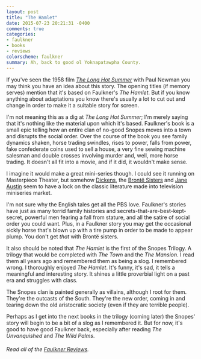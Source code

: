 ```yaml
---
layout: post
title: "The Hamlet"
date: 2015-07-23 20:21:31 -0400
comments: true
categories: 
- faulkner
- books
- reviews
colorscheme: faulkner
summary: Ah, back to good ol Yoknapatawpha County.
---
```



If you've seen the 1958 film [*The Long Hot Summer*](http://www.imdb.com/title/tt0051878/?ref_=nv_sr_1) with Paul Newman you may think you have an idea about this story. The opening titles (if memory serves) mention that it's based on Faulkner's *The Hamlet*. But if you know anything about adaptations you know there's usually a lot to cut out and change in order to make it a suitable story for screen.

I'm not meaning this as a dig at *The Long Hot Summer*; I'm merely saying that it's nothing like the material upon which it's based. Faulkner's book is a small epic telling how an entire clan of no-good Snopes moves into a town and disrupts the social order. Over the course of the book you see family dynamics shaken, horse trading swindles, rises to power, falls from power, fake confederate coins used to sell a house, a very fine sewing machine salesman and double crosses involving murder and, well, more horse trading. It doesn't all fit into a movie, and if it did, it wouldn't make sense.

I imagine it would make a great mini-series though. I could see it running on Masterpiece Theater, but somehow [Dickens](http://www.imdb.com/title/tt0442632/?ref_=nv_sr_1), the [Bront&euml; Sisters](http://www.imdb.com/title/tt1238834/?ref_=nv_sr_3) and [Jane Austin](http://www.imdb.com/title/tt0112130/?ref_=nv_sr_3) seem to have a lock on the classic literature made into television miniseries market.

I'm not sure why the English tales get all the PBS love. Faulkner's stories have just as many torrid family histories and secrets-that-are-best-kept-secret,  powerful men fearing a fall from stature, and all the satire of social order you could want. Plus, in a Faulkner story you may get the occasional sickly horse that's blown up with a tire pump in order to be made to appear plump. You don't get *that* with Bront&euml; sisters.

It also should be noted that *The Hamlet* is the first of the Snopes Trilogy. A trilogy that would be completed with *The Town* and the *The Mansion*. I read them all years ago and remembered them as being a slog. I remembered wrong. I thoroughly enjoyed *The Hamlet*. It's funny, it's sad, it tells a meaningful and interesting story. It shines a little proverbial light on a past era and struggles with class.

The Snopes clan is painted generally as villains, although I root for them. They're the outcasts of the South. They're the new order, coming in and tearing down the old aristocratic society (even if they are terrible people).

Perhaps as I get into the next books in the trilogy (coming later) the Snopes' story will begin to be a bit of a slog as I remembered it. But for now, it's good to have good Faulkner back, especially after reading *The Unvanquished* and *The Wild Palms*.

###### Read all of the [Faulkner Reviews](/faulkner/). 